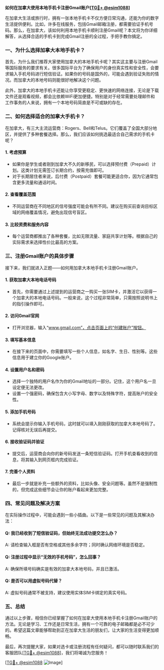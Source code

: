 **如何在加拿大使用本地手机卡注册Gmail账户[[TG💪+ @esim1088](https://t.me/s/esim1088)]**

在加拿大生活或旅行时，拥有一张本地手机卡不仅方便日常沟通，还能为你的数字生活提供便利。比如，许多在线服务，包括Gmail邮箱注册，都需要验证手机号码。那么，在加拿大，该如何利用本地手机卡顺利注册Gmail呢？本文将为你详细解答，从选择合适的手机卡到完成Gmail注册的全过程，手把手教你搞定。

### 一、为什么选择加拿大本地手机卡？

首先，为什么我们推荐大家使用加拿大的本地手机卡呢？其实这主要与注册Gmail等国际服务的要求有关。很多国际平台为了确保用户的身份真实性和安全性，会要求输入手机号码进行短信验证。如果你的号码是国外的，可能会遇到验证失败的情况。而加拿大的本地号码则能很好地解决这个问题。

此外，加拿大的本地手机卡还能让你享受更稳定、更快速的网络连接，无论是下载文件还是观看视频，都会比依赖WiFi更加便捷。特别是对于经常需要处理邮件和工作事务的人来说，拥有一个本地号码简直是不可或缺的存在。

### 二、如何选择适合的加拿大手机卡？

在加拿大，有三大主流运营商：Rogers、Bell和Telus。它们覆盖了全国大部分地区，并提供了多种套餐选择。那么，我们应该如何挑选最适合自己需求的手机卡呢？

#### 1. **考虑预算**
   - 如果你是学生或者刚到加拿大不久的新移民，可以选择预付费（Prepaid）计划。这类计划无需签订长期合约，按需充值即可。
   - 对于长期居住者来说，后付费（Postpaid）套餐可能更适合你，因为它通常包含更多流量和通话时间。

#### 2. **查看覆盖范围**
   - 不同运营商在不同地区的信号强度可能会有所不同。建议在购买前查询目标区域的网络覆盖情况，避免出现信号盲区。

#### 3. **比较资费和服务内容**
   - 每个运营商都推出了各种套餐，比如无限流量、家庭共享计划等。根据自己的实际需求来选择性价比最高的方案。

### 三、注册Gmail账户的具体步骤

接下来，我们就进入正题——如何用加拿大本地手机卡注册Gmail账户。

#### 1. **获取加拿大本地电话号码**
   - 首先，你需要通过上述提到的运营商之一购买一张SIM卡，并激活它以获得一个加拿大的本地电话号码。一般来说，这个过程非常简单，只需按照说明书上的指引操作即可。

#### 2. **访问Gmail官网**
   - 打开浏览器，输入“www.gmail.com”，点击页面上的“创建账户”按钮。

#### 3. **填写基本信息**
   - 在接下来的页面中，你需要填写一些个人信息，如名字、生日、性别等。这些信息用于建立你的Google账户。

#### 4. **设置用户名和密码**
   - 选择一个独特的用户名作为你的Gmail地址的一部分。记住，这个用户名一旦设定便无法更改。
   - 设置一个强密码，确保包含大小写字母、数字以及特殊字符，提高账户的安全性。

#### 5. **添加手机号码**
   - 系统会提示你输入手机号码，这时就可以填入刚刚获取的加拿大本地号码了。记得核对无误后再提交。

#### 6. **接收验证码并验证**
   - 提交后，运营商会向你的新号码发送一条短信验证码。打开手机查看收到的信息，将其输入到网页框内完成验证。

#### 7. **完善个人资料**
   - 最后一步就是补充一些额外的资料，比如头像、安全问题等。虽然不是强制性的，但完成这些细节会让你的账户看起来更加完整。

### 四、常见问题及解决方案

在实际操作过程中，可能会遇到一些小插曲。以下是一些常见的问题及其解决办法：

#### Q: 我已经收到了短信验证码，但始终无法成功提交怎么办？
A: 请检查输入框是否有空格或其他多余字符；同时确认网络环境是否稳定。

#### Q: 注册过程中显示“无效的手机号码”，怎么回事？
A: 确保所填号码确实是有效的加拿大本地号码，并且已激活。

#### Q: 是否可以用虚拟号码代替？
A: 虚拟号码通常不被支持，建议使用实体SIM卡绑定的真实号码。

### 五、总结

通过以上步骤，相信你已经掌握了如何在加拿大使用本地手机卡注册Gmail账户的方法。无论是学习、工作还是日常生活，拥有一个可靠的电子邮箱都是必不可少的。希望这篇文章能够帮助到正在加拿大生活的朋友们，让大家的生活变得更加顺畅。

最后，再次提醒大家，如果对选卡或注册流程有任何疑问，都可以随时联系我们的客服团队[[TG💪+ @esim1088](https://t.me/s/esim1088)]，我们将竭诚为您服务！

[[TG💪+ @esim1088](https://t.me/s/esim1088) ![Image](https://i.postimg.cc/4NQfJmqS/Snipaste-2025-05-13-00-14-12.png)]